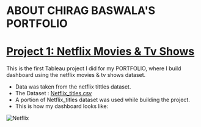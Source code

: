 # ABOUT CHIRAG BASWALA'S PORTFOLIO

# [Project 1: Netflix Movies & Tv Shows ](https://public.tableau.com/app/profile/chirag.baswala/viz/NetflixDashboard_16798243027150/Netflix)
This is the first Tableau project I did for my PORTFOLIO, where I build dashboard using the netflix movies & tv shows dataset.

* Data was taken from the netflix tittles dataset.
* The Dataset : [Netflix_titles.csv](https://github.com/chiragbaswala/MY_PORTFOLIO_PROJECTS/blob/4cd463db6bb1ab1a1511fdab5b1cdca0ad6a7a32/netflix_titles.csv)
* A portion of Netflix_titles dataset was used while building the project.
* This is how my dashboard looks like:

![Netflix](https://github.com/chiragbaswala/MY_PORTFOLIO_PROJECTS/assets/69474163/69ee6465-e0dc-4ac9-8b5e-cd29d53e3da0)
